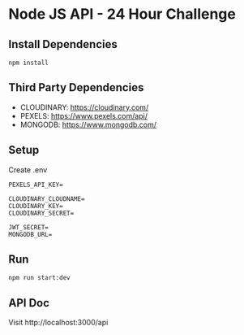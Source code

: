 # Node JS API - 24 Hour Challenge

## Install Dependencies
```
npm install
```

## Third Party Dependencies
- CLOUDINARY: https://cloudinary.com/
- PEXELS: https://www.pexels.com/api/
- MONGODB: https://www.mongodb.com/

## Setup
Create .env
```
PEXELS_API_KEY=

CLOUDINARY_CLOUDNAME=
CLOUDINARY_KEY=
CLOUDINARY_SECRET=

JWT_SECRET=
MONGODB_URL=
```

## Run
```
npm run start:dev
```

## API Doc
Visit http://localhost:3000/api
